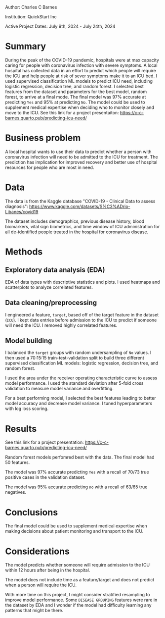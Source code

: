Author: Charles C Barnes

Institution: QuickStart Inc

Active Project Dates: July 9th, 2024 - July 24th, 2024

# Summary

During the peak of the COVID-19 pandemic, hospitals were at max capacity caring for people with coronavirus infection with severe symptoms. A local hospital has collected data in an effort to predict which people will require the ICU and help people at risk of sever symptoms make it to an ICU bed. I used supervised classification ML models to predict ICU need, including logistic regression, decision tree, and random forest. I selected best features from the dataset and parameters for the best model, random forest, to arrive at a final mode. The final model was 97% accurate at predicting `Yes` and 95% at predicting `No`. The model could be used to supplement medical expertise when deciding who to monitor closely and move to the ICU. See this link for a project presentaiton: https://c-c-barnes.quarto.pub/predicting-icu-need/

# Business problem

A local hospital wants to use their data to predict whether a person with coronavirus infection will need to be admitted to the ICU for treatment. The prediction has implication for improved recovery and better use of hospital resources for people who are most in need.

# Data

The data is from the Kaggle database "COVID-19 - Clinical Data to assess diagnosis": https://www.kaggle.com/datasets/S%C3%ADrio-Libanes/covid19

The dataset includes demographics, previous disease history, blood biomarkers, vital sign biometrics, and time window of ICU administration for all de-identified people treated in the hospital for coronavirus disease.

# Methods

## Exploratory data analysis (EDA)

EDA of data types with descriptive statistics and plots. I used heatmaps and scatterplots to analyze correlated features.

## Data cleaning/preprocessing

I engineered a feature, `target`, based off of the target feature in the dataset (`ICU`). I kept data entries before admission to the ICU to predict if someone will need the ICU. I removed highly correlated features.

## Model building

I balanced the `target` groups with random undersampling of `No` values. I then used a 70:15:15 train-test-validation split to build three different supervised classification ML models: logistic regression, decision tree, and random forest.

I used the area under the receiver operating characteristic curve to assess model performance. I used the standard deviation after 5-fold cross validation to measure model variance and overfitting.

For a best performing model, I selected the best features leading to better model accuracy and decrease model variance. I tuned hyperparameters with log loss scoring.

# Results

See this link for a project presentation:
https://c-c-barnes.quarto.pub/predicting-icu-need/

Random forest models perfomred best with the data. The final model had 50 features.

The model was 97% accurate predicting `Yes` with a recall of 70/73 true positive cases in the validation dataset.

The model was 95% accurate predicting `no` with a recall of 63/65 true negatives.

# Conclusions

The final model could be used to supplement medical expertise when making decisions about patient monitoring and transport to the ICU.

# Considerations

The model predicts whether someone will require admission to the ICU within 12 hours after being in the hospital.

The model does not include time as a feature/target and does not predict when a person will require the ICU.

With more time on this project, I might consider stratified resampling to improve model performance. Some `DISEASE GROUPING` features were rare in the dataset by EDA and I wonder if the model had difficulty learning any patterns that might be there.